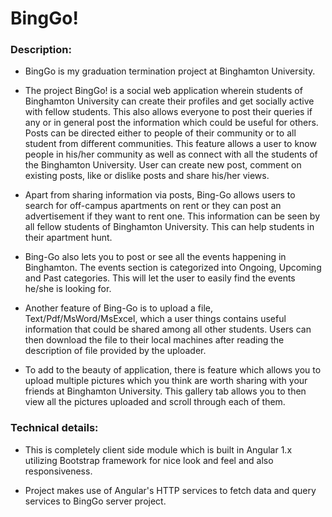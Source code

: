 # BingGo!

### Description:

 - BingGo is my graduation termination project at Binghamton University.

 - The project BingGo! is a social web application wherein students of Binghamton University can create their profiles and get socially active with fellow students. This also allows everyone to post their queries if any or in general post the information which could be useful for others. Posts can be directed either to people of their community or to all student from different communities. This feature allows a user to know people in his/her community as well as connect with all the students of the Binghamton University. User can create new post, comment on existing posts, like or dislike posts and share his/her views.

 - Apart from sharing information via posts, Bing-Go allows users to search for off-campus apartments on rent or they can post an advertisement if they want to rent one. This information can be seen by all fellow students of Binghamton University. This can help students in their apartment hunt.

 - Bing-Go also lets you to post or see all the events happening in Binghamton. The events section is categorized into Ongoing, Upcoming and Past categories. This will let the user to easily find the events he/she is looking for.

 - Another feature of Bing-Go is to upload a file, Text/Pdf/MsWord/MsExcel, which a user things contains useful information that could be shared among all other students. Users can then download the file to their local machines after reading the description of file provided by the uploader.

 - To add to the beauty of application, there is feature which allows you to upload multiple pictures which you think are worth sharing with your friends at Binghamton University. This gallery tab allows you to then view all the pictures uploaded and scroll through each of them.

### Technical details:
* This is completely client side module which is built in Angular 1.x utilizing Bootstrap framework for nice look and feel and also responsiveness.

* Project makes use of Angular's HTTP services to fetch data and query services to BingGo server project.

